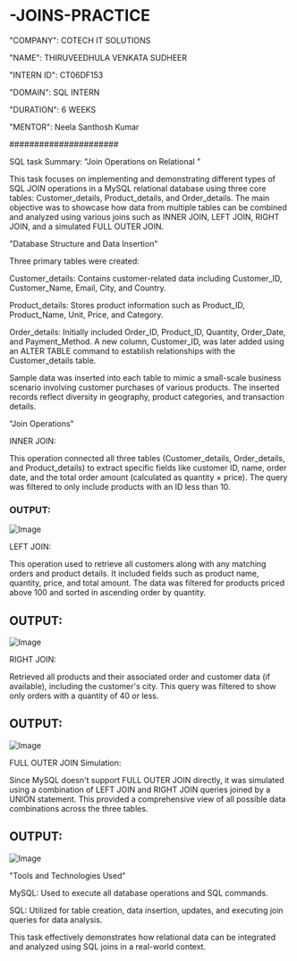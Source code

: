# -JOINS-PRACTICE

"COMPANY": COTECH IT SOLUTIONS

"NAME": THIRUVEEDHULA VENKATA SUDHEER

"INTERN ID": CT06DF153

"DOMAIN": SQL INTERN

"DURATION": 6 WEEKS

"MENTOR": Neela Santhosh Kumar


######################

SQL task Summary: "Join Operations on Relational "

This task focuses on implementing and demonstrating different types of SQL JOIN operations in a MySQL relational database using three core tables: Customer_details, Product_details, and Order_details. The main objective was to showcase how data from multiple tables can be combined and analyzed using various joins such as INNER JOIN, LEFT JOIN, RIGHT JOIN, and a simulated FULL OUTER JOIN.

"Database Structure and Data Insertion"

Three primary tables were created:

Customer_details: Contains customer-related data including Customer_ID, Customer_Name, Email, City, and Country.

Product_details: Stores product information such as Product_ID, Product_Name, Unit, Price, and Category.

Order_details: Initially included Order_ID, Product_ID, Quantity, Order_Date, and Payment_Method. A new column, Customer_ID, was later added using an ALTER TABLE command to establish relationships with the Customer_details table.

Sample data was inserted into each table to mimic a small-scale business scenario involving customer purchases of various products. The inserted records reflect diversity in geography, product categories, and transaction details.

"Join Operations"

INNER JOIN:

This operation connected all three tables (Customer_details, Order_details, and Product_details) to extract specific fields like customer ID, name, order date, and the total order amount (calculated as quantity × price). The query was filtered to only include products with an ID less than 10.

### OUTPUT:

![Image](https://github.com/user-attachments/assets/61027acc-752e-41ee-95c0-ad61daca51de)

LEFT JOIN:

This operation used to retrieve all customers along with any matching orders and product details. It included fields such as product name, quantity, price, and total amount. The data was filtered for products priced above 100 and sorted in ascending order by quantity.

## OUTPUT:

![Image](https://github.com/user-attachments/assets/455b8d05-8129-4ac1-99fd-7b72e8eaa3a1)

RIGHT JOIN:

Retrieved all products and their associated order and customer data (if available), including the customer's city. This query was filtered to show only orders with a quantity of 40 or less.

##  OUTPUT:

![Image](https://github.com/user-attachments/assets/277f3049-adb6-4217-bc56-9dec130a2d03)

FULL OUTER JOIN Simulation:

Since MySQL doesn't support FULL OUTER JOIN directly, it was simulated using a combination of LEFT JOIN and RIGHT JOIN queries joined by a UNION statement. This provided a comprehensive view of all possible data combinations across the three tables.

## OUTPUT:

![Image](https://github.com/user-attachments/assets/e22260de-0733-44a5-9459-363f4f3d791e)

"Tools and Technologies Used"

MySQL: Used to execute all database operations and SQL commands.

SQL: Utilized for table creation, data insertion, updates, and executing join queries for data analysis.

This task effectively demonstrates how relational data can be integrated and analyzed using SQL joins in a real-world context.

